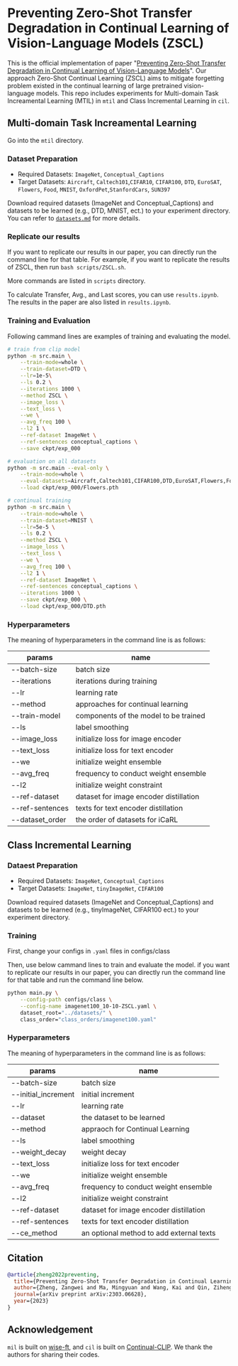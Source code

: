 # Preventing Zero-Shot Transfer Degradation in Continual Learning of Vision-Language Models (ZSCL)

This is the official implementation of paper "[Preventing Zero-Shot Transfer Degradation in Continual Learning of Vision-Language Models](https://arxiv.org/abs/2303.06628)". Our approach Zero-Shot Continual Learning (ZSCL) aims to mitigate forgetting problem existed in the continual learning of large pretrained vision-language models. This repo includes experiments for Multi-domain Task Increamental Learning (MTIL) in `mtil` and Class Incremental Learning in `cil`.

## Multi-domain Task Increamental Learning

Go into the `mtil` directory.

### Dataset Preparation

- Required Datasets: `ImageNet`, `Conceptual_Captions`
- Target Datasets: `Aircraft`, `Caltech101`,`CIFAR10`, `CIFAR100`, `DTD`, `EuroSAT`, `Flowers`, `Food`, `MNIST`, `OxfordPet`,`StanfordCars`, `SUN397`

Download required datasets (ImageNet and Conceptual_Captions) and datasets to be learned (e.g., DTD, MNIST, ect.) to your experiment directory. You can refer to [`datasets.md`](./mtil/datasets.md) for more details.

### Replicate our results

If you want to replicate our results in our paper, you can directly run the command line for that table. For example, if you want to replicate the results of ZSCL, then run `bash scripts/ZSCL.sh`.

More commands are listed in `scripts` directory.

To calculate Transfer, Avg., and Last scores, you can use `results.ipynb`. The results in the paper are also listed in `results.ipynb`.

### Training and Evaluation

Following cammand lines are examples of training and evaluating the model.

```sh
# train from clip model
python -m src.main \
    --train-mode=whole \
    --train-dataset=DTD \
    --lr=1e-5\
    --ls 0.2 \
    --iterations 1000 \
    --method ZSCL \
    --image_loss \
    --text_loss \
    --we \
    --avg_freq 100 \
    --l2 1 \
    --ref-dataset ImageNet \
    --ref-sentences conceptual_captions \
    --save ckpt/exp_000

# evaluation on all datasets
python -m src.main --eval-only \
    --train-mode=whole \
    --eval-datasets=Aircraft,Caltech101,CIFAR100,DTD,EuroSAT,Flowers,Food,MNIST,OxfordPet,StanfordCars,SUN397 \
    --load ckpt/exp_000/Flowers.pth

# continual training
python -m src.main \
    --train-mode=whole \
    --train-dataset=MNIST \
    --lr=5e-5 \
    --ls 0.2 \
    --method ZSCL \
    --image_loss \
    --text_loss \
    --we \
    --avg_freq 100 \
    --l2 1 \
    --ref-dataset ImageNet \
    --ref-sentences conceptual_captions \
    --iterations 1000 \
    --save ckpt/exp_000 \
    --load ckpt/exp_000/DTD.pth
```

### Hyperparameters

The meaning of hyperparameters in the command line is as follows:

| params            | name                                        |
| ----------------- | ------------------------------------------- |
| --batch-size      | batch size                                  |
| --iterations      | iterations during training                  |
| --lr              | learning rate                               |
| --method          | approaches for continual learning           |
| --train-model     | components of the model to be trained       |
| --ls              | label smoothing                             |
| --image_loss      | initialize loss for image encoder           |
| --text_loss       | initialize loss for text encoder            |
| --we              | initialize weight ensemble                  |
| --avg_freq        | frequency to conduct weight ensemble        |
| --l2              | initialize weight constraint                |
| --ref-dataset     | dataset for image encoder distillation      |
| --ref-sentences   | texts for text encoder distillation         |
| --dataset_order   | the order of datasets for iCaRL             |

## Class Incremental Learning

### Dataest Preparation

- Required Datasets: `ImageNet`, `Conceptual_Captions`
- Target Datasets: `ImageNet`, `tinyImageNet`, `CIFAR100`

Download required datasets (ImageNet and Conceptual_Captions) and datasets to be learned (e.g., tinyImageNet, CIFAR100 ect.) to your experiment directory.

### Training

First, change your configs in `.yaml` files in configs/class

Then, use below cammand lines to train and evaluate the model. if you want to replicate our results in our paper, you can directly run the command line for that table and run the command line below.

```sh
python main.py \
    --config-path configs/class \
    --config-name imagenet100_10-10-ZSCL.yaml \
    dataset_root="../datasets/" \
    class_order="class_orders/imagenet100.yaml"
```

### Hyperparameters

The meaning of hyperparameters in the command line is as follows:

| params              | name                                        |
| -----------------   | ------------------------------------------- |
| --batch-size        | batch size                                  |
| --initial_increment | initial increment                           |
| --lr                | learning rate                               |
| --dataset           | the dataset to be learned                   |
| --method            | appraoch for Continual Learning             |
| --ls                | label smoothing                             |
| --weight_decay      | weight decay                                |
| --text_loss         | initialize loss for text encoder            |
| --we                | initialize weight ensemble                  |
| --avg_freq          | frequency to conduct weight ensemble        |
| --l2                | initialize weight constraint                |
| --ref-dataset       | dataset for image encoder distillation      |
| --ref-sentences     | texts for text encoder distillation         |
| --ce_method         | an optional method to add external texts    |

## Citation

```bibtex
@article{zheng2022preventing,
  title={Preventing Zero-Shot Transfer Degradation in Continual Learning of Vision-Language Models},
  author={Zheng, Zangwei and Ma, Mingyuan and Wang, Kai and Qin, Ziheng and Yue, Xiangyu and You, Yang},
  journal={arXiv preprint arXiv:2303.06628},
  year={2023}
}
```

## Acknowledgement

`mil` is built on [wise-ft](https://github.com/mlfoundations/wise-ft), and `cil` is built on [Continual-CLIP](https://github.com/vgthengane/Continual-CLIP). We thank the authors for sharing their codes.
